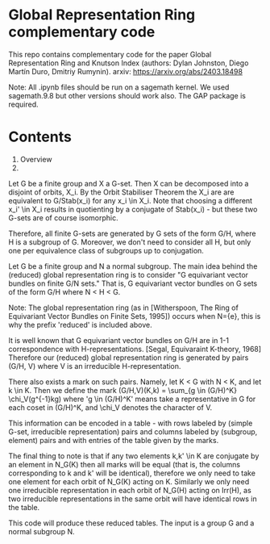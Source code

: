 # Global Representation Ring complementary code

This repo contains complementary code for the paper Global Representation Ring and Knutson Index (authors: Dylan Johnston, Diego Martín Duro, Dmitriy Rumynin). 
arxiv: https://arxiv.org/abs/2403.18498

Note: All .ipynb files should be run on a sagemath kernel. We used sagemath.9.8 but other versions should work also. The GAP package is required.

# Contents

1. Overview
2. 

Let G be a finite group and X a G-set. Then X can be decomposed into a disjoint of orbits, X_i. By the Orbit Stabiliser Theorem the X_i are are equivalent to G/Stab(x_i) for any x_i \in X_i. Note that choosing a different x_i' \in X_i results in quotienting by a conjugate of Stab(x_i) - but these two G-sets are of course isomorphic. 

Therefore, all finite G-sets are generated by G sets of the form G/H, where H is a subgroup of G. Moreover, we don't need to consider all H, but only one per equivalence class of subgroups up to conjugation.

Let G be a finite group and N a normal subgroup. The main idea behind the (reduced) global representation ring is to consider "G equivariant vector bundles on finite G/N sets." That is, G equivariant vector bundles on G sets of the form G/H where N < H < G. 

Note: The global representation ring (as in [Witherspoon, The Ring of Equivariant Vector Bundles on Finite Sets, 1995]) occurs when N={e}, this is why the prefix 'reduced' is included above.

It is well known that G equivariant vector bundles on G/H are in 1-1 correspondence with H-representations. [Segal, Equivaraint K-theory, 1968] Therefore our (reduced) global representation ring is generated by pairs (G/H, V) where V is an irreducible H-representation. 

There also exists a mark on such pairs. Namely, let K < G with N < K, and let k \in K. Then we define the mark (G/H,V)(K,k) = \sum_{g \in (G/H)^K} \chi_V(g^{-1}kg) where 'g \in (G/H)^K' means take a representative in G for each coset in (G/H)^K, and \chi_V denotes the character of V.

This information can be encoded in a table - with rows labeled by (simple G-set, irreducible representation) pairs and columns labeled by (subgroup, element) pairs and with entries of the table given by the marks.

The final thing to note is that if any two elements k,k' \in K are conjugate by an element in N_G(K) then all marks will be equal (that is, the columns corresponding to k and k' will be identical), therefore we only need to take one element for each orbit of N_G(K) acting on K. Similarly we only need one irreducible representation in each orbit of N_G(H) acting on Irr(H), as two irreducible representations in the same orbit will have identical rows in the table. 

This code will produce these reduced tables. The input is a group G and a normal subgroup N.
